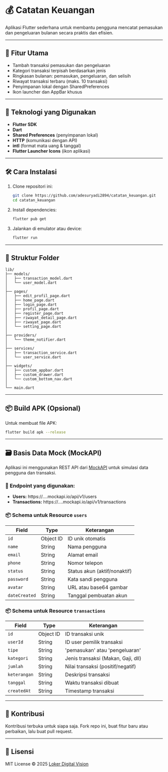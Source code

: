 # 💰 Catatan Keuangan

Aplikasi Flutter sederhana untuk membantu pengguna mencatat pemasukan dan pengeluaran bulanan secara praktis dan efisien.


---

## 🚀 Fitur Utama

- Tambah transaksi pemasukan dan pengeluaran
- Kategori transaksi terpisah berdasarkan jenis
- Ringkasan bulanan: pemasukan, pengeluaran, dan selisih
- Riwayat transaksi terbaru (maks. 10 transaksi)
- Penyimpanan lokal dengan SharedPreferences
- Ikon launcher dan AppBar khusus

---

## 📱 Teknologi yang Digunakan

- **Flutter SDK**
- **Dart**
- **Shared Preferences** (penyimpanan lokal)
- **HTTP** (komunikasi dengan API)
- **intl** (format mata uang & tanggal)
- **Flutter Launcher Icons** (ikon aplikasi)

---

## 🛠 Cara Instalasi

1. Clone repositori ini:
   ```bash
   git clone https://github.com/adesuryadi2894/catatan_keuangan.git
   cd catatan_keuangan
   ```

2. Install dependencies:
   ```bash
   flutter pub get
   ```

3. Jalankan di emulator atau device:
   ```bash
   flutter run
   ```

---

## 🧱 Struktur Folder

```
lib/
├── models/
│   ├── transaction_model.dart
│   └── user_model.dart
│
├── pages/
│   ├── edit_profil_page.dart
│   ├── home_page.dart
│   ├── login_page.dart
│   ├── profil_page.dart
│   ├── register_page.dart
│   ├── riwayat_detail_page.dart
│   ├── riwayat_page.dart
│   └── setting_page.dart
│
├── providers/
│   └── theme_notifier.dart
│
├── services/
│   ├── transaction_service.dart
│   └── user_service.dart
│
├── widgets/
│   ├── custom_appbar.dart
│   ├── custom_drawer.dart
│   └── custom_bottom_nav.dart
│
└── main.dart

```

---

## 📦 Build APK (Opsional)

Untuk membuat file APK:

```bash
flutter build apk --release
```

---

## 🗃️ Basis Data Mock (MockAPI)

Aplikasi ini menggunakan REST API dari [MockAPI](https://mockapi.io) untuk simulasi data pengguna dan transaksi.

### 🔗 Endpoint yang digunakan:
- **Users:** https://....mockapi.io/api/v1/users
- **Transactions:** https://....mockapi.io/api/v1/transactions

### 📦 Schema untuk Resource `users`
| Field        | Type       | Keterangan                 |
|--------------|------------|----------------------------|
| `id`         | Object ID  | ID unik otomatis           |
| `name`       | String     | Nama pengguna              |
| `email`      | String     | Alamat email               |
| `phone`      | String     | Nomor telepon              |
| `status`     | String     | Status akun (aktif/nonaktif) |
| `password`   | String     | Kata sandi pengguna        |
| `avatar`     | String     | URL atau base64 gambar     |
| `dateCreated`| String     | Tanggal pembuatan akun     |

### 📦 Schema untuk Resource `transactions`
| Field        | Type       | Keterangan                 |
|--------------|------------|----------------------------|
| `id`         | Object ID  | ID transaksi unik          |
| `userId`     | String     | ID user pemilik transaksi  |
| `tipe`       | String     | 'pemasukan' atau 'pengeluaran' |
| `kategori`   | String     | Jenis transaksi (Makan, Gaji, dll) |
| `jumlah`     | String     | Nilai transaksi (positif/negatif) |
| `keterangan` | String     | Deskripsi transaksi        |
| `tanggal`    | String     | Waktu transaksi dibuat     |
| `createdAt`  | String     | Timestamp transaksi        |

---

## 🤝 Kontribusi

Kontribusi terbuka untuk siapa saja. Fork repo ini, buat fitur baru atau perbaikan, lalu buat pull request.

---

## 📄 Lisensi

MIT License © 2025 [Loker Digital Vision](https://divinesia.co.id)
